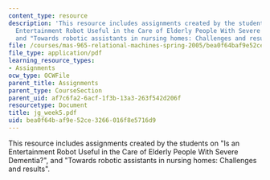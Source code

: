 ```yaml
---
content_type: resource
description: 'This resource includes assignments created by the students on "Is an
  Entertainment Robot Useful in the Care of Elderly People With Severe Dementia?",
  and "Towards robotic assistants in nursing homes: Challenges and results".'
file: /courses/mas-965-relational-machines-spring-2005/bea0f64baf9e52ce3266016f8e5716d9_jg_week5.pdf
file_type: application/pdf
learning_resource_types:
- Assignments
ocw_type: OCWFile
parent_title: Assignments
parent_type: CourseSection
parent_uid: af7c6fa2-6acf-1f3b-13a3-263f542d206f
resourcetype: Document
title: jg_week5.pdf
uid: bea0f64b-af9e-52ce-3266-016f8e5716d9
---
```

This resource includes assignments created by the students on "Is an Entertainment Robot Useful in the Care of Elderly People With Severe Dementia?", and "Towards robotic assistants in nursing homes: Challenges and results".

